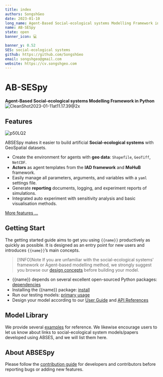 ```yaml
---
title: index
authors: SongshGeo
date: 2023-01-10
long_name: Agent-Based Social-ecological systems Modelling Framework in Python
name: AB-SESpy
state: open
banner_icon: 💻

banner_y: 0.52
SES: social-ecological systems
github: https://github.com/SongshGeo
email: songshgeo@gmail.com
website: https://cv.songshgeo.com
---
```

# AB-**SES**py
**Agent-Based Social-ecological systems Modelling Framework in Python**
![CleanShot2023-01-11at11.17.39@2x](https://songshgeo-picgo-1302043007.cos.ap-beijing.myqcloud.com/uPic/CleanShot%202023-01-11%20at%2011.17.39@2x.png)

## Features
![p50LQ2](https://songshgeo-picgo-1302043007.cos.ap-beijing.myqcloud.com/uPic/p50LQ2.jpg)

ABSESpy makes it easier to build artificial **Social-ecological systems** with GeoSpatial datasets.

- Create the environment for agents with **geo data**: `Shapefile`, `GeoTiff`, `NetCDF`.
- **Actors** as agent templates from the **IAD framework** and **MoHuB** framework.
- Easily manage all parameters, arguments, and variables with a `yaml` settings file.
- Generate **reporting** documents, logging, and experiment reports of simulations.
- Integrated auto experiment with sensitivity analysis and basic visualisation methods.

[More features ...](docs/features.md)

## Getting Start

The getting started guide aims to get you using `{{name}}` productively as quickly as possible. It is designed as an entry point for new users and introduces `{{name}}`’s main concepts.

> [!INFO]Note
> If you are unfamiliar with the social-ecological systems' framework or Agent-based modelling method, we strongly suggest you browse our [design concepts](docs/design.md) before building your model.

- {{name}} depends on several excellent open-sourced Python packages: [dependencies](docs/dependencies.md)
- Installing the {{name}} package: [install](docs/install.md)
- Run our testing models: [primary usage](docs/usage.md)
- Design your model according to our [User Guide](docs/user_guide.md) and [API References](api/model.md)

## Model Library
We provide several [examples](examples/negotiation.md) for reference. We likewise encourage users to let us know about links to social-ecological system models/papers developed using ABSES, and we will list them here.

## About AB**SES**py
Please follow the [contribution guide](docs/contribution.md) for developers and contributors before reporting bugs or adding new features.
